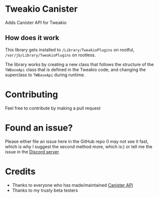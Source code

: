 # Tweakio Canister
Adds Canister API for Tweakio

## How does it work
This library gets installed to `/Library/TweakioPlugins` on rootful, `/var/jb/Library/TweakioPlugins` on rootless.

The library works by creating a new class that follows the structure of the `TWBaseApi` class that is defined in the Tweakio code, and changing the superclass to `TWBaseApi` during runtime.

# Contributing
Feel free to contribute by making a pull request

# Found an issue?
Please either file an issue here in the GitHub repo (I may not see it fast, which is why I suggest the second method more, which is:) or tell me the issue in the [Discord server](https://discord.gg/mZZhnRDGeg)

# Credits
* Thanks to everyone who has made/maintained [Canister API](https://github.com/cnstr)
* Thanks to my trusty beta testers
